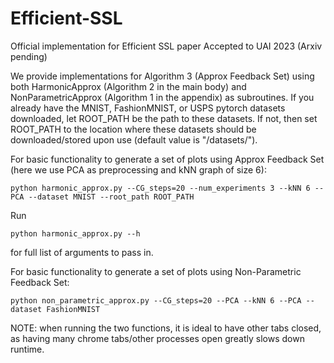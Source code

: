 # Efficient-SSL
Official implementation for Efficient SSL paper Accepted to UAI 2023 (Arxiv pending)

We provide implementations for Algorithm 3 (Approx Feedback Set) using both HarmonicApprox (Algorithm 2 in the main body) and NonParametricApprox (Algorithm 1 in the appendix) as subroutines. If you already have the MNIST, FashionMNIST, or USPS pytorch datasets downloaded, let ROOT_PATH be the path to these datasets. If not, then set ROOT_PATH to the location where these datasets should be downloaded/stored upon use (default value is "/datasets/").

For basic functionality to generate a set of plots using Approx Feedback Set (here we use PCA as preprocessing and kNN graph of size 6): 

```
python harmonic_approx.py --CG_steps=20 --num_experiments 3 --kNN 6 --PCA --dataset MNIST --root_path ROOT_PATH
```

Run 

```
python harmonic_approx.py --h
```
 for full list of arguments to pass in.

For basic functionality to generate a set of plots using Non-Parametric Feedback Set: 

```
python non_parametric_approx.py --CG_steps=20 --PCA --kNN 6 --PCA --dataset FashionMNIST
```
NOTE: when running the two functions, it is ideal to have other tabs closed, as having many chrome tabs/other processes open greatly slows down runtime. 